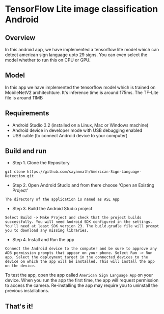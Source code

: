 # TensorFlow Lite image classification Android

## Overview

In this android app, we have implemented a tensorflow lite model which can detect american sign language upto 29 signs. You can even select the model whether to run this on CPU or GPU.

## Model

In this app we have implemented the tensorflow model which is trained on MobileNetV2 architechture. It's inference time is around 175ms. The TF-Lite file is around 11MB

## Requirements

* Android Studio 3.2 (installed on a Linux, Mac or Windows machine)
* Android device in developer mode with USB debugging enabled
* USB cable (to connect Android device to your computer)

## Build and run

* Step 1. Clone the Repository
```
git clone https://github.com/sayannath/American-Sign-Language-Detection.git
```
* Step 2. Open Android Studio and from there choose 'Open an Existing Project'
```
The directory of the application is named as ASL App
```
* Step 3. Build the Android Studio project
```
Select Build -> Make Project and check that the project builds successfully. You will need Android SDK configured in the settings. You'll need at least SDK version 23. The build.gradle file will prompt you to download any missing libraries.
```
* Step 4. Install and Run the app
```
Connect the Android device to the computer and be sure to approve any ADB permission prompts that appear on your phone. Select Run -> Run app. Select the deployment target in the connected devices to the device on which the app will be installed. This will install the app on the device.
```
To test the app, open the app called ```American Sign Language App``` on your device. When you run the app the first time, the app will request permission to access the camera. Re-installing the app may require you to uninstall the previous installations.

## That's it!
